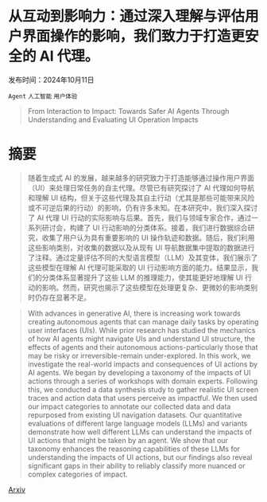 # 从互动到影响力：通过深入理解与评估用户界面操作的影响，我们致力于打造更安全的 AI 代理。

发布时间：2024年10月11日

`Agent` `人工智能` `用户体验`

> From Interaction to Impact: Towards Safer AI Agents Through Understanding and Evaluating UI Operation Impacts

# 摘要

> 随着生成式 AI 的发展，越来越多的研究致力于打造能够通过操作用户界面（UI）来处理日常任务的自主代理。尽管已有研究探讨了 AI 代理如何导航和理解 UI 结构，但关于这些代理及其自主行动（尤其是那些可能带来风险或不可逆后果的行动）的影响，仍有许多未知。在本研究中，我们深入探讨了 AI 代理 UI 行动的实际影响与后果。首先，我们与领域专家合作，通过一系列研讨会，构建了 UI 行动影响的分类体系。接着，我们进行数据综合研究，收集了用户认为具有重要影响的 UI 操作轨迹和数据。随后，我们利用这些影响类别，对收集的数据以及从现有 UI 导航数据集中提取的数据进行了注释。通过定量评估不同的大型语言模型（LLM）及其变体，我们展示了这些模型在理解 AI 代理可能采取的 UI 行动影响方面的能力。结果显示，我们的分类体系显著提升了这些 LLM 的推理能力，使其能更好地理解 UI 行动的影响。然而，研究也揭示了这些模型在处理更复杂、更微妙的影响类别时仍存在显著不足。

> With advances in generative AI, there is increasing work towards creating autonomous agents that can manage daily tasks by operating user interfaces (UIs). While prior research has studied the mechanics of how AI agents might navigate UIs and understand UI structure, the effects of agents and their autonomous actions-particularly those that may be risky or irreversible-remain under-explored. In this work, we investigate the real-world impacts and consequences of UI actions by AI agents. We began by developing a taxonomy of the impacts of UI actions through a series of workshops with domain experts. Following this, we conducted a data synthesis study to gather realistic UI screen traces and action data that users perceive as impactful. We then used our impact categories to annotate our collected data and data repurposed from existing UI navigation datasets. Our quantitative evaluations of different large language models (LLMs) and variants demonstrate how well different LLMs can understand the impacts of UI actions that might be taken by an agent. We show that our taxonomy enhances the reasoning capabilities of these LLMs for understanding the impacts of UI actions, but our findings also reveal significant gaps in their ability to reliably classify more nuanced or complex categories of impact.

[Arxiv](https://arxiv.org/abs/2410.09006)